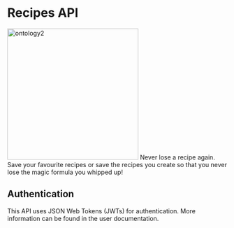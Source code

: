 # Recipes API
<img src="https://user-images.githubusercontent.com/111717862/238165569-cf37ee86-a602-47c7-bf2d-1a907333c911.svg" alt="ontology2" style="width: 300px; height: 300px;">
Never lose a recipe again. Save your favourite recipes or save the recipes you create so that you never lose the magic formula you whipped up!

## Authentication
This API uses JSON Web Tokens (JWTs) for authentication. More information can be found in the user documentation.
